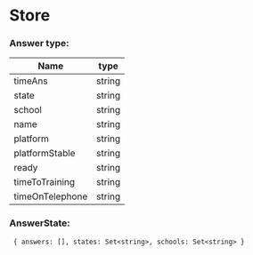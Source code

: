 # Store

### Answer type:

| Name | type |
| ------------- | ------------- |
| timeAns | string |
| state  | string  |
|school |string |
|name | string|
|platform | string|
| platformStable| string|
| ready| string|
|timeToTraining | string|
|timeOnTelephone | string|


### AnswerState:

` 
{
    answers: [],
    states: Set<string>,
    schools: Set<string>
}
`